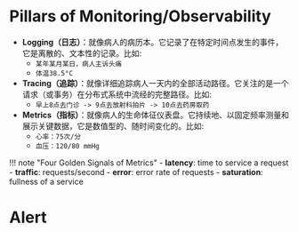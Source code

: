 # Pillars of Monitoring/Observability
- **Logging（日志）**：就像病人的病历本。它记录了在特定时间点发生的事件，它是离散的、文本性的记录。比如:
    - `某年某月某日，病人主诉头痛`
    - `体温38.5°C`
- **Tracing（追踪）**：就像详细追踪病人一天内的全部活动路径。它关注的是一个请求（或事务）在分布式系统中流经的完整路径。比如:
    - `早上8点去门诊 -> 9点去放射科拍片 -> 10点去药房取药`
- **Metrics（指标）**：就像病人的生命体征仪表盘。它持续地、以固定频率测量和展示关键数据，它是数值型的、随时间变化的。比如:
    - `心率：75次/分`
    - `血压：120/80 mmHg`

!!! note "Four Golden Signals of Metrics"
    - **latency**: time to service a request 
    - **traffic**: requests/second 
    - **error**: error rate of requests 
    - **saturation**: fullness of a service


# Alert